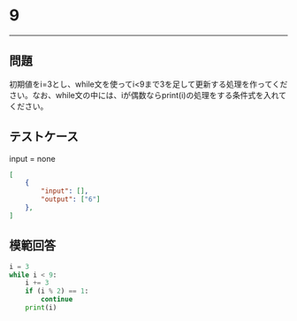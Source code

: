 # 9

---
## 問題

初期値をi=3とし、while文を使ってi<9まで3を足して更新する処理を作ってください。なお、while文の中には、iが偶数ならprint(i)の処理をする条件式を入れてください。

## テストケース
input = none
```json
[
	{
		"input": [],
		"output": ["6"]
  	},
]
```

## 模範回答
```python
i = 3
while i < 9:
    i += 3
    if (i % 2) == 1:
        continue
    print(i)
```